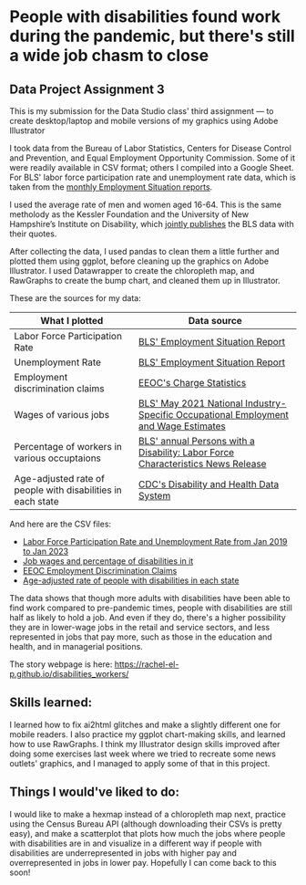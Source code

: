 # People with disabilities found work during the pandemic, but there's still a wide job chasm to close
## Data Project Assignment 3 

This is my submission for the Data Studio class' third assignment — to create desktop/laptop and mobile versions of my graphics using Adobe Illustrator

I took data from the Bureau of Labor Statistics, Centers for Disease Control and Prevention, and  Equal Employment Opportunity Commission. Some of it were readily available in CSV format; others I compiled into a Google Sheet. For BLS' labor force participation rate and unemployment rate data, which is taken from the [monthly Employment Situation reports](https://www.bls.gov/bls/news-release/empsit.htm#2023).

I used the average rate of men and women aged 16-64. This is the same metholody as the Kessler Foundation and the University of New Hampshire’s Institute on Disability, which [jointly publishes](https://kesslerfoundation.org/press-release/ntide-january-2023-jobs-report-more-people-disabilities-are-striving-work-will) the BLS data with their quotes. 

After collecting the data, I used pandas to clean them a little further and plotted them using ggplot, before cleaning up the graphics on Adobe Illustrator. I used Datawrapper to create the chloropleth map, and RawGraphs to create the bump chart, and cleaned them up in Illustrator.

These are the sources for my data:

| What I plotted  | Data source |
| ------------- | ------------- |
| Labor Force Participation Rate | [BLS' Employment Situation Report](https://www.bls.gov/bls/news-release/empsit.htm#2023) |
| Unemployment Rate | [BLS' Employment Situation Report](https://www.bls.gov/bls/news-release/empsit.htm#2023) |
| Employment discrimination claims  | [EEOC's Charge Statistics](https://www.eeoc.gov/data/charge-statistics-charges-filed-eeoc-fy-1997-through-fy-2021) |
| Wages of various jobs | [BLS' May 2021 National Industry-Specific Occupational Employment and Wage Estimates](https://www.bls.gov/oes/current/oessrci.htm) |
| Percentage of workers in various occuptaions | [BLS' annual Persons with a Disability: Labor Force Characteristics News Release](https://www.bls.gov/news.release/disabl.htm) |
| Age-adjusted rate of people with disabilities in each state | [CDC's Disability and Health Data System](https://dhds.cdc.gov/LP?CategoryId=DISEST&IndicatorId=STATTYPE&ShowFootnotes=true&View=Map&yearId=YR5&stratCatId1=CAT1&stratId1=BO1&stratCatId2=&stratId2=&responseId=Q6DIS1&dataValueTypeId=AGEADJPREV&MapClassifierId=quantile&MapClassifierCount=5) |

And here are the CSV files: 

* [Labor Force Participation Rate and Unemployment Rate from Jan 2019 to Jan 2023](https://github.com/rachel-el-p/disabilities_workers/blob/main/data/Disability%20-%20Monthly%20change%20LFPR%20and%20Unemployment.csv)
* [Job wages and percentage of disabilities in it](https://github.com/rachel-el-p/disabilities_workers/blob/main/data/Disability%20-%20Jobtypes.csv)
* [EEOC Employment Discrimination Claims](https://github.com/rachel-el-p/disabilities_workers/blob/main/data/Disability%20-%20EEOC.csv)
* [Age-adjusted rate of people with disabilities in each state](https://github.com/rachel-el-p/disabilities_workers/blob/main/data/age_adjusted_by_state.csv)

The data shows that though more adults with disabilities have been able to find work compared to pre-pandemic times, people with disabilities are still half as likely to hold a job. And even if they do, there's a higher possibility they are in lower-wage jobs in the retail and service sectors, and less represented in jobs that pay more, such as those in the education and health, and in managerial positions. 

The story webpage is here: https://rachel-el-p.github.io/disabilities_workers/

## Skills learned: 
I learned how to fix ai2html glitches and make a slightly different one for mobile readers. I also practice my ggplot chart-making skills, and learned how to use RawGraphs. I think my Illustrator design skills improved after doing some exercises last week where we tried to recreate some news outlets' graphics, and I managed to apply some of that in this project. 

## Things I would've liked to do:
I would like to make a hexmap instead of a chloropleth map next, practice using the Census Bureau API (although downloading their CSVs is pretty easy),
and make a scatterplot that plots how much the jobs where people with disabilities are in and visualize in a different way if 
people with disabilities are underrepresented in jobs with higher pay and overrepresented in jobs in lower pay. Hopefully I can come back to this soon!
 
